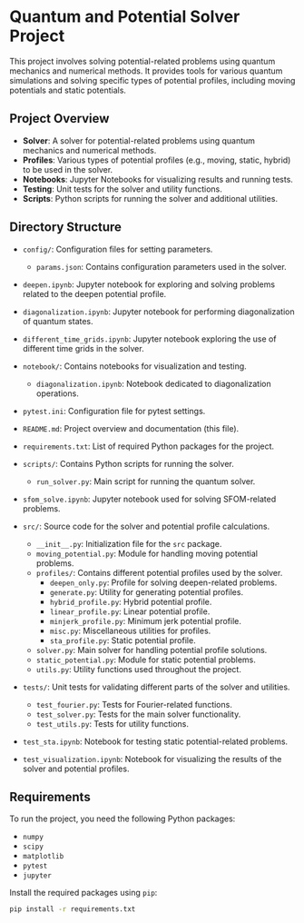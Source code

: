 # Quantum and Potential Solver Project

This project involves solving potential-related problems using quantum mechanics and numerical methods. It provides tools for various quantum simulations and solving specific types of potential profiles, including moving potentials and static potentials.

## Project Overview

- **Solver**: A solver for potential-related problems using quantum mechanics and numerical methods.
- **Profiles**: Various types of potential profiles (e.g., moving, static, hybrid) to be used in the solver.
- **Notebooks**: Jupyter Notebooks for visualizing results and running tests.
- **Testing**: Unit tests for the solver and utility functions.
- **Scripts**: Python scripts for running the solver and additional utilities.

## Directory Structure

- `config/`: Configuration files for setting parameters.
  - `params.json`: Contains configuration parameters used in the solver.

- `deepen.ipynb`: Jupyter notebook for exploring and solving problems related to the deepen potential profile.
- `diagonalization.ipynb`: Jupyter notebook for performing diagonalization of quantum states.
- `different_time_grids.ipynb`: Jupyter notebook exploring the use of different time grids in the solver.

- `notebook/`: Contains notebooks for visualization and testing.
  - `diagonalization.ipynb`: Notebook dedicated to diagonalization operations.
  
- `pytest.ini`: Configuration file for pytest settings.
- `README.md`: Project overview and documentation (this file).
- `requirements.txt`: List of required Python packages for the project.
  
- `scripts/`: Contains Python scripts for running the solver.
  - `run_solver.py`: Main script for running the quantum solver.

- `sfom_solve.ipynb`: Jupyter notebook used for solving SFOM-related problems.

- `src/`: Source code for the solver and potential profile calculations.
  - `__init__.py`: Initialization file for the `src` package.
  - `moving_potential.py`: Module for handling moving potential problems.
  - `profiles/`: Contains different potential profiles used by the solver.
    - `deepen_only.py`: Profile for solving deepen-related problems.
    - `generate.py`: Utility for generating potential profiles.
    - `hybrid_profile.py`: Hybrid potential profile.
    - `linear_profile.py`: Linear potential profile.
    - `minjerk_profile.py`: Minimum jerk potential profile.
    - `misc.py`: Miscellaneous utilities for profiles.
    - `sta_profile.py`: Static potential profile.
  - `solver.py`: Main solver for handling potential profile solutions.
  - `static_potential.py`: Module for static potential problems.
  - `utils.py`: Utility functions used throughout the project.

- `tests/`: Unit tests for validating different parts of the solver and utilities.
  - `test_fourier.py`: Tests for Fourier-related functions.
  - `test_solver.py`: Tests for the main solver functionality.
  - `test_utils.py`: Tests for utility functions.

- `test_sta.ipynb`: Notebook for testing static potential-related problems.
- `test_visualization.ipynb`: Notebook for visualizing the results of the solver and potential profiles.

## Requirements

To run the project, you need the following Python packages:

- `numpy`
- `scipy`
- `matplotlib`
- `pytest`
- `jupyter`

Install the required packages using `pip`:

```bash
pip install -r requirements.txt

